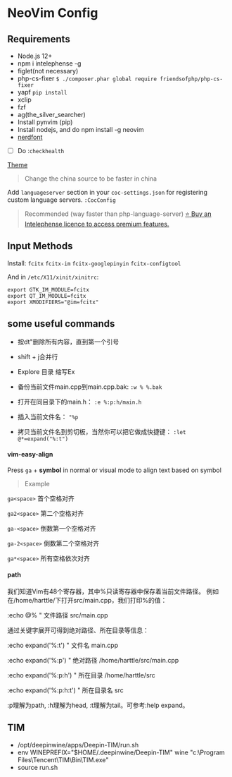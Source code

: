 # NeoVim Config

## Requirements

- Node.js 12+
- npm i intelephense -g
- figlet(not necessary)
- php-cs-fixer `$ ./composer.phar global require friendsofphp/php-cs-fixer`
- yapf `pip install`
- xclip
- fzf
- ag(the_silver_searcher)
- Install pynvim (pip)
- Install nodejs, and do npm install -g neovim
- [nerdfont](https://gitee.com/wifidu/nerd-fonts0)
- [ ] Do :`checkhealth`

[Theme](http://easycolor.cc/vim/list.html)


> Change the china source to be faster in china


Add `languageserver` section in your `coc-settings.json` for registering custom language servers.
`:CocConfig`

> Recommended (way faster than php-language-server)
> [:star: Buy an Intelephense licence to access premium features.](https://intelephense.com/)

## Input Methods

Install: `fcitx` `fcitx-im` `fcitx-googlepinyin` `fcitx-configtool`

And in `/etc/X11/xinit/xinitrc`:
```
export GTK_IM_MODULE=fcitx
export QT_IM_MODULE=fcitx
export XMODIFIERS="@im=fcitx"
```

## some useful commands

- 按dt"删除所有内容，直到第一个引号

- shift + j合并行

- Explore 目录 缩写Ex

- 备份当前文件main.cpp到main.cpp.bak:
 `:w % %.bak`
- 打开在同目录下的main.h：
 `:e %:p:h/main.h`
- 插入当前文件名：
 `"%p`
- 拷贝当前文件名到剪切板，当然你可以把它做成快捷键：
 `:let @*=expand("%:t")`

#### vim-easy-align

Press `ga` + **symbol** in normal or visual mode to align text based on symbol

> Example

`ga<space>` 首个空格对齐

`ga2<space>` 第二个空格对齐

`ga-<space>` 倒数第一个空格对齐

`ga-2<space>` 倒数第二个空格对齐

`ga*<space>` 所有空格依次对齐

#### path

我们知道Vim有48个寄存器，其中%只读寄存器中保存着当前文件路径。 例如在/home/harttle/下打开src/main.cpp，我们打印%的值：

:echo @%                " 文件路径 src/main.cpp

通过关键字展开可得到绝对路径、所在目录等信息：

:echo expand('%:t')     " 文件名     main.cpp

:echo expand('%:p')     " 绝对路径   /home/harttle/src/main.cpp

:echo expand('%:p:h')   " 所在目录   /home/harttle/src

:echo expand('%:p:h:t') " 所在目录名 src

:p理解为path, :h理解为head, :t理解为tail。可参考:help expand。

## TIM

- /opt/deepinwine/apps/Deepin-TIM/run.sh
- env WINEPREFIX="$HOME/.deepinwine/Deepin-TIM" wine "c:\\Program Files\\Tencent\\TIM\\Bin\\TIM.exe"
- source run.sh

